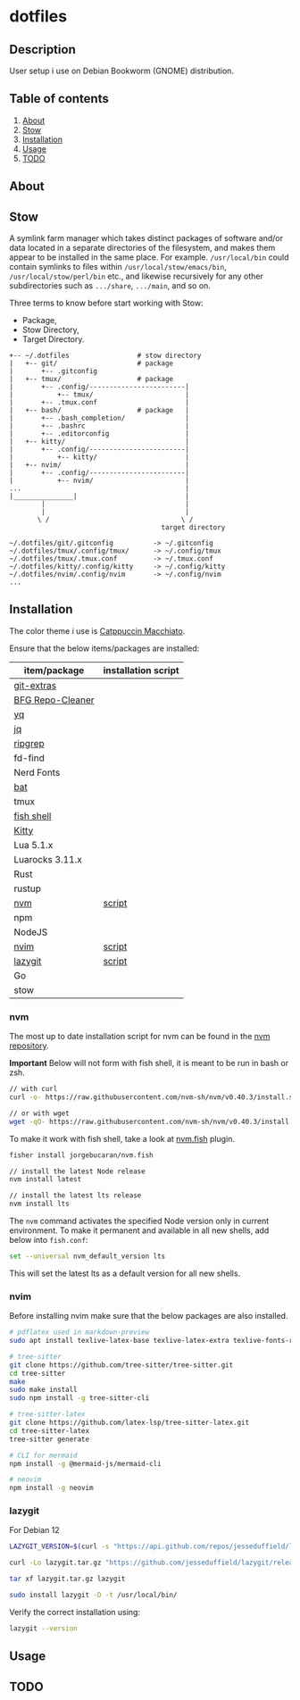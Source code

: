 # dotfiles

## Description

User setup i use on Debian Bookworm (GNOME) distribution.

## Table of contents

1. [About](#about)
2. [Stow](#stow)
3. [Installation](#installation)
4. [Usage](#usage)
5. [TODO](#todo)

## About

## Stow

A symlink farm manager which takes distinct packages of software and/or data located in a separate directories of the filesystem, and makes them appear to be installed in the same place. For example. `/usr/local/bin` could contain symlinks to files within `/usr/local/stow/emacs/bin`, `/usr/local/stow/perl/bin` etc., and likewise recursively for any other subdirectories such as `.../share`, `.../main`, and so on.

Three terms to know before start working with Stow:

- Package,
- Stow Directory,
- Target Directory.

```
+-- ~/.dotfiles                 # stow directory
|   +-- git/                    # package
|       +-- .gitconfig
|   +-- tmux/                   # package
|       +-- .config/------------------------|
|           +-- tmux/                       |
|       +-- .tmux.conf                      |
|   +-- bash/                   # package   |
|       +-- .bash_completion/               |
|       +-- .bashrc                         |
|       +-- .editorconfig                   |
|   +-- kitty/                              |
|       +-- .config/------------------------|
|           +-- kitty/                      |
|   +-- nvim/                               |
|       +-- .config/------------------------|
|           +-- nvim/                       |
...                                         |
|_______________|                           |
        |                                   |
        |                                   |
       \ /                                 \ /
                                      target directory

~/.dotfiles/git/.gitconfig          -> ~/.gitconfig
~/.dotfiles/tmux/.config/tmux/      -> ~/.config/tmux
~/.dotfiles/tmux/.tmux.conf         -> ~/.tmux.conf
~/.dotfiles/kitty/.config/kitty     -> ~/.config/kitty
~/.dotfiles/nvim/.config/nvim       -> ~/.config/nvim
...
```

## Installation

The color theme i use is [Catppuccin Macchiato](https://github.com/catppuccin/catppuccin).

Ensure that the below items/packages are installed:

| item/package                                                   | installation script |
| -------------------------------------------------------------- | ------------------- |
| [git-extras](https://github.com/tj/git-extras)                 |                     |
| [BFG Repo-Cleaner](https://rtyley.github.io/bfg-repo-cleaner/) |                     |
| [yq](https://mikefarah.gitbook.io/yq)                          |                     |
| [jq](https://jqlang.github.io/jq/)                             |                     |
| [ripgrep](https://github.com/BurntSushi/ripgrep)               |                     |
| fd-find                                                        |                     |
| Nerd Fonts                                                     |                     |
| [bat](https://github.com/sharkdp/bat)                          |                     |
| tmux                                                           |                     |
| [fish shell](https://fishshell.com/)                           |                     |
| [Kitty](https://sw.kovidgoyal.net/kitty/)                      |                     |
| Lua 5.1.x                                                      |                     |
| Luarocks 3.11.x                                                |                     |
| Rust                                                           |                     |
| rustup                                                         |                     |
| [nvm](#nvm)                                                    | [script](#nvm)      |
| npm                                                            |                     |
| NodeJS                                                         |                     |
| [nvim](#nvim)                                                  | [script](#nvim)     |
| [lazygit](#lazygit)                                            | [script](#lazygit)  |
| Go                                                             |                     |
| stow                                                           |                     |

### nvm

The most up to date installation script for nvm can be found in the [nvm repository](https://github.com/nvm-sh/nvm).

**Important** Below will not form with fish shell, it is meant to be run in bash or zsh.

```bash
// with curl
curl -o- https://raw.githubusercontent.com/nvm-sh/nvm/v0.40.3/install.sh | bash

// or with wget
wget -qO- https://raw.githubusercontent.com/nvm-sh/nvm/v0.40.3/install.sh | bash
```

To make it work with fish shell, take a look at [nvm.fish](https://github.com/jorgebucaran/nvm.fish) plugin.

```bash
fisher install jorgebucaran/nvm.fish

// install the latest Node release
nvm install latest

// install the latest lts release
nvm install lts
```

The `nvm` command activates the specified Node version only in current environment. To make it permanent and available
in all new shells, add below into `fish.conf`:

```bash
set --universal nvm_default_version lts
```

This will set the latest lts as a default version for all new shells.

### nvim

Before installing nvim make sure that the below packages are also installed.

```bash
# pdflatex used in markdown-preview
sudo apt install texlive-latex-base texlive-latex-extra texlive-fonts-recommended texlive-fonts-extra

# tree-sitter
git clone https://github.com/tree-sitter/tree-sitter.git
cd tree-sitter
make
sudo make install
sudo npm install -g tree-sitter-cli

# tree-sitter-latex
git clone https://github.com/latex-lsp/tree-sitter-latex.git
cd tree-sitter-latex
tree-sitter generate

# CLI for mermaid
npm install -g @mermaid-js/mermaid-cli

# neovim
npm install -g neovim
```

### lazygit

For Debian 12

```bash
LAZYGIT_VERSION=$(curl -s "https://api.github.com/repos/jesseduffield/lazygit/releases/latest" | \grep -Po '"tag_name": *"v\K[^"]*')

curl -Lo lazygit.tar.gz "https://github.com/jesseduffield/lazygit/releases/download/v${LAZYGIT_VERSION}/lazygit_${LAZYGIT_VERSION}_Linux_x86_64.tar.gz"

tar xf lazygit.tar.gz lazygit

sudo install lazygit -D -t /usr/local/bin/
```

Verify the correct installation using:

```bash
lazygit --version
```

## Usage

## TODO
